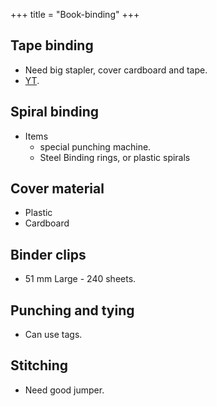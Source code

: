 +++
title = "Book-binding"
+++

## Tape binding
- Need big stapler, cover cardboard and tape.
- [YT](https://www.youtube.com/watch?v=E7UXAfbWqLE).

## Spiral binding
- Items 
  - special punching machine.
  - Steel Binding rings, or plastic spirals

## Cover material
- Plastic
- Cardboard

## Binder clips
- 51 mm Large - 240 sheets.

## Punching and tying
- Can use tags.

## Stitching
- Need good jumper.
